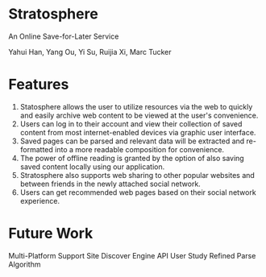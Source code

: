 Stratosphere
============
An Online Save-for-Later Service

Yahui Han, Yang Ou, Yi Su, Ruijia Xi, Marc Tucker

Features
=============
1. Statosphere allows the user to utilize resources via the web to quickly and easily archive web content to be viewed at the user's convenience.
2. Users can log in to their account and view their collection of saved content from most internet-enabled devices via graphic user interface.
3. Saved pages can be parsed and relevant data will be extracted and re-formatted into a more readable composition for convenience.
4. The power of offline reading is granted by the option of also saving saved content locally using our application.
5. Stratosphere also supports web sharing to other popular websites and between friends in the newly attached social network.
6. Users can get recommended web pages based on their social network experience.


Future Work
============
Multi-Platform Support
Site Discover Engine
API
User Study
Refined Parse Algorithm
